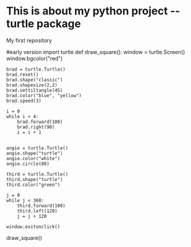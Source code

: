 # This is about my python project -- turtle package
My first repository

#early version
import turtle
def draw_square():
    window = turtle.Screen()
    window.bgcolor("red")
    
    brad = turtle.Turtle()
    brad.reset()
    brad.shape("classic")
    brad.shapesize(2,2)
    brad.settiltangle(45)
    brad.color("blue", "yellow")
    brad.speed(3)
    
    i = 0
    while i < 4:
        brad.forward(100)
        brad.right(90)
        i = i + 1
 

    angie = turtle.Turtle()
    angie.shape("turtle")
    angie.color("white")
    angie.circle(80)

    third = turtle.Turtle()
    third.shape("turtle")
    third.color("green")

    j = 0
    while j < 360:
        third.forward(100)
        third.left(120)
        j = j + 120
        
    window.exitonclick()


draw_square()
